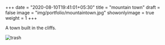 +++
date = "2020-08-10T19:41:01+05:30"
title = "mountain town"
draft = false
image = "img/portfolio/mountaintown.jpg"
showonlyimage = true
weight = 1
+++

A town built in the cliffs.

![trash](/img/portfolio/mountaintown.jpg)
